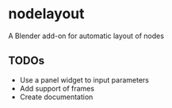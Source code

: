 # nodelayout

A Blender add-on for automatic layout of nodes

## TODOs

- Use a panel widget to input parameters
- Add support of frames
- Create documentation
